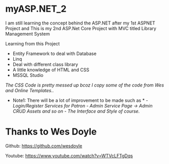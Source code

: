 # myASP.NET_2
I am still learning the concept behind the ASP.NET after my 1st ASPNET Project
and This is my 2nd ASP.Net Core Project with MVC titled Library Management System

Learning from this Project
 - Entity Framework to deal with Database
 - Linq
 - Deal with different class library
 - A little knowledge of HTML and CSS
 - MSSQL Studio
 
 
 *The CSS Code is pretty messed up bcoz I copy some of the code from Wes and Online Templates..*
 
 * Note1: There will be a lot of improvement to be made such as *
   *- Login/Register Services for Patron*
   *- Admin Service Page -> Admin CRUD Assets and so on*
   *- The Interface and Style of course.*


# Thanks to Wes Doyle

Github: https://github.com/wesdoyle

Youtube: https://www.youtube.com/watch?v=WTVcLFTgDqs



